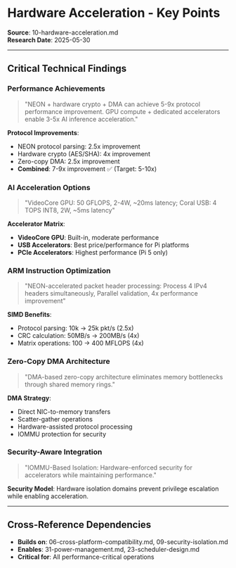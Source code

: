 # Hardware Acceleration - Key Points

**Source**: 10-hardware-acceleration.md  
**Research Date**: 2025-05-30

---

## Critical Technical Findings

### Performance Achievements
> "NEON + hardware crypto + DMA can achieve 5-9x protocol performance improvement. GPU compute + dedicated accelerators enable 3-5x AI inference acceleration."

**Protocol Improvements**:
- NEON protocol parsing: 2.5x improvement
- Hardware crypto (AES/SHA): 4x improvement  
- Zero-copy DMA: 2.5x improvement
- **Combined**: 7-9x improvement ✅ (Target: 5-10x)

### AI Acceleration Options
> "VideoCore GPU: 50 GFLOPS, 2-4W, ~20ms latency; Coral USB: 4 TOPS INT8, 2W, ~5ms latency"

**Accelerator Matrix**:
- **VideoCore GPU**: Built-in, moderate performance
- **USB Accelerators**: Best price/performance for Pi platforms
- **PCIe Accelerators**: Highest performance (Pi 5 only)

### ARM Instruction Optimization
> "NEON-accelerated packet header processing: Process 4 IPv4 headers simultaneously, Parallel validation, 4x performance improvement"

**SIMD Benefits**:
- Protocol parsing: 10k → 25k pkt/s (2.5x)
- CRC calculation: 50MB/s → 200MB/s (4x)
- Matrix operations: 100 → 400 MFLOPS (4x)

### Zero-Copy DMA Architecture
> "DMA-based zero-copy architecture eliminates memory bottlenecks through shared memory rings."

**DMA Strategy**:
- Direct NIC-to-memory transfers
- Scatter-gather operations
- Hardware-assisted protocol processing
- IOMMU protection for security

### Security-Aware Integration
> "IOMMU-Based Isolation: Hardware-enforced security for accelerators while maintaining performance."

**Security Model**: Hardware isolation domains prevent privilege escalation while enabling acceleration.

---

## Cross-Reference Dependencies
- **Builds on**: 06-cross-platform-compatibility.md, 09-security-isolation.md
- **Enables**: 31-power-management.md, 23-scheduler-design.md
- **Critical for**: All performance-critical operations